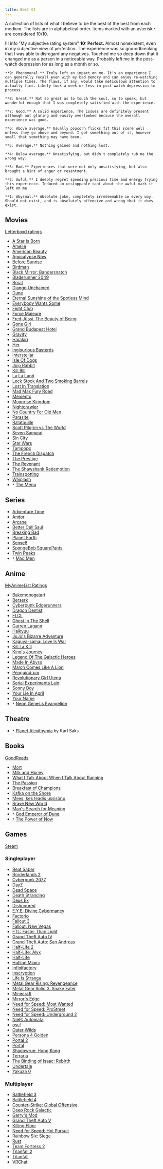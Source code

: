 ```yaml
---
title: Best Of
---
```


A collection of lists of what I believe to be the best of the best from each medium. The lists are in alphabetical order. Items marked with an asterisk `*` are considered 10/10. 

!!! info "My subjective rating system"
    **10: Perfect.** Almost nonexistent, even in my subjective view of perfection. The experience was so groundbreaking that I was able to disregard any negatives. Touched me so deep down that it changed me as a person in a noticeable way. Probably left me in the post-watch depression for as long as a month or so.

    **9: Phenomenal.** Truly left an impact on me. It's an experience I can generally recall even with my bad memory and can enjoy re-watching multiple times. The flaws, if any, would take meticulous attention to actually find. Likely took a week or less in post-watch depression to process.

    **8: Great.** Not so great as to touch the soul, so to speak, but wonderful enough that I was completely satisfied with the experience.

    **7: Good.** A solid experience. The issues are definitely present although not glaring and easily overlooked because the overall experience was good.

    **6: Above average.** Usually popcorn flicks fit this score well unless they go above and beyond. I got something out of it, however small that something may have been.

    **5: Average.** Nothing gained and nothing lost.

    **4: Below average.** Unsatisfying, but didn't completely rub me the wrong way.

    **3: Bad.** Experiences that were not only unsatisfying, but also brought a hint of anger or resentment.

    **2: Awful.** I deeply regret spending precious time and energy trying this experience. Induced an unstoppable rant about the awful mark it left on me.

    **1: Abysmal.** Absolute joke, completely irredeemable in every way. Should not exist, and is absolutely offensive and wrong that it does exist.

## Movies

[Letterboxd ratings](https://letterboxd.com/jamfox/films/by/member-rating/)

- [A Star Is Born](https://letterboxd.com/film/a-star-is-born-2018/) 
- [Amelie](https://letterboxd.com/film/amelie/)
- [American Beauty](https://letterboxd.com/film/american-beauty/)
- [Apocalypse Now](https://letterboxd.com/film/apocalypse-now/)
- [Before Sunrise](https://letterboxd.com/film/before-sunrise/)
- [Birdman](https://letterboxd.com/film/birdman-or-the-unexpected-virtue-of-ignorance/)
- [Black Mirror: Bandersnatch](https://letterboxd.com/film/black-mirror-bandersnatch/)
- [Bladerunner 2049](https://letterboxd.com/film/blade-runner-2049/)
- [Borat](https://letterboxd.com/film/borat-cultural-learnings-of-america-for-make-benefit-glorious-nation-of-kazakhstan/)
- [Django Unchained](https://letterboxd.com/film/django-unchained/)
- [Dune](https://letterboxd.com/film/dune-2021/)
- [Eternal Sunshine of the Spotless Mind](https://letterboxd.com/film/eternal-sunshine-of-the-spotless-mind/)
- [Everybody Wants Some](https://letterboxd.com/film/everybody-wants-some/)
- [Fight Club](https://letterboxd.com/film/fight-club/)
- [Force Majeure](https://letterboxd.com/film/force-majeure-2014/)
- [Fred Jüssi. The Beauty of Being](https://letterboxd.com/film/fred-jussi-the-beauty-of-being/)
- [Gone Girl](https://letterboxd.com/film/gone-girl/)
- [Grand Budapest Hotel](https://letterboxd.com/film/the-grand-budapest-hotel/)
- [Gravity](https://letterboxd.com/film/gravity-2013/)
- [Harakiri](https://letterboxd.com/film/harakiri/)
- [Her](https://letterboxd.com/film/her/)
- [Inglourious Basterds](https://letterboxd.com/film/inglourious-basterds/)
- [Interstellar](https://letterboxd.com/film/interstellar/)
- [Isle Of Dogs](https://letterboxd.com/film/isle-of-dogs-2018/)
- [Jojo Rabbit](https://letterboxd.com/film/jojo-rabbit/)
- [Kill Bill](https://letterboxd.com/film/kill-bill-vol-1/)
- [La La Land](https://letterboxd.com/film/la-la-land/)
- [Lock Stock And Two Smoking Barrels](https://letterboxd.com/film/lock-stock-and-two-smoking-barrels/)
- [Lost In Translation](https://letterboxd.com/film/lost-in-translation/)
- [Mad Max Fury Road](https://letterboxd.com/film/mad-max-fury-road/)
- [Memento](https://letterboxd.com/film/memento/)
- [Moonrise Kingdom](https://letterboxd.com/film/moonrise-kingdom/)
- [Nightcrawler](https://letterboxd.com/film/nightcrawler/)
- [No Country For Old Men](https://letterboxd.com/film/no-country-for-old-men/)
- [Parasite](https://letterboxd.com/film/parasite-2019/)
- [Ratatouille](https://letterboxd.com/film/ratatouille/)
- [Scott Pilgrim vs The World](https://letterboxd.com/film/scott-pilgrim-vs-the-world/)
- [Seven Samurai](https://letterboxd.com/film/seven-samurai/)
- [Sin City](https://letterboxd.com/film/sin-city/)
- [Star Wars](https://letterboxd.com/film/star-wars/)
- [Tampopo](https://letterboxd.com/film/tampopo/)
- [The French Dispatch](https://letterboxd.com/film/the-french-dispatch/)
- [The Prestige](https://letterboxd.com/film/the-prestige/)
- [The Revenant](https://letterboxd.com/film/the-revenant-2015/)
- [The Shawshank Redemption](https://letterboxd.com/film/the-shawshank-redemption/)
- [Trainspotting](https://letterboxd.com/film/trainspotting/)
- [Whiplash](https://letterboxd.com/film/whiplash-2014/)
- `*` [The Menu](https://letterboxd.com/film/the-menu-2022/) 

## Series

- [Adventure Time](https://www.imdb.com/title/tt1305826/)
- [Andor](https://www.imdb.com/title/tt9253284/)
- [Arcane](https://www.imdb.com/title/tt11126994/)
- [Better Call Saul](https://www.imdb.com/title/tt3032476/)
- [Breaking Bad](https://www.imdb.com/title/tt0903747/)
- [Planet Earth](https://www.imdb.com/title/tt5491994/)
- [Sense8](https://www.imdb.com/title/tt2431438/)
- [SpongeBob SquarePants](https://www.imdb.com/title/tt0206512/)
- [Twin Peaks](https://www.imdb.com/title/tt0098936/)
- `*` [Mad Men](https://www.imdb.com/title/tt0804503/) 

## Anime

[MyAnimeList Ratings](https://myanimelist.net/animelist/Jamfox?status=7&order=4&order2=0)

- [Bakemonogatari](https://myanimelist.net/anime/5081/Bakemonogatari)
- [Berserk](https://myanimelist.net/anime/33/Kenpuu_Denki_Berserk)
- [Cyberpunk Edgerunners](https://myanimelist.net/anime/42310/Cyberpunk__Edgerunners)
- [Dragon Dentist](https://myanimelist.net/anime/34549/Ryuu_no_Haisha)
- [FLCL](https://myanimelist.net/anime/227/FLCL)
- [Ghost In The Shell](https://myanimelist.net/anime/43/Koukaku_Kidoutai)
- [Gurren Lagann](https://myanimelist.net/anime/2001/Tengen_Toppa_Gurren_Lagann)
- [Haikyuu](https://myanimelist.net/anime/20583/Haikyuu)
- [JoJo's Bizarre Adventure](https://myanimelist.net/anime/31933/JoJo_no_Kimyou_na_Bouken_Part_4__Diamond_wa_Kudakenai)
- [Kaguya-sama: Love Is War](https://myanimelist.net/anime/37999/Kaguya-sama_wa_Kokurasetai__Tensai-tachi_no_Renai_Zunousen)
- [Kill La Kill](https://myanimelist.net/anime/18679/Kill_la_Kill)
- [Kino's Journey](https://myanimelist.net/anime/486/Kino_no_Tabi__The_Beautiful_World)
- [Legend Of The Galactic Heroes](https://myanimelist.net/anime/31433/Ginga_Eiyuu_Densetsu__Die_Neue_These_-_Kaikou)
- [Made In Abyss](https://myanimelist.net/anime/34599/Made_in_Abyss)
- [March Comes Like A Lion](https://myanimelist.net/anime/31646/3-gatsu_no_Lion)
- [Penguindrum](https://myanimelist.net/anime/10721/Mawaru_Penguindrum)
- [Revolutionary Girl Utena](https://myanimelist.net/anime/440/Shoujo_Kakumei_Utena)
- [Serial Experiments Lain](https://myanimelist.net/anime/339/Serial_Experiments_Lain)
- [Sonny Boy](https://myanimelist.net/anime/48849/Sonny_Boy)
- [Your Lie In April](https://myanimelist.net/anime/23273/Shigatsu_wa_Kimi_no_Uso)
- [Your Name](https://myanimelist.net/anime/32281/Kimi_no_Na_wa)
- `*` [Neon Genesis Evangelion](https://myanimelist.net/anime/30/Neon_Genesis_Evangelion) 

## Theatre

- `*` [Planet Alexithymia](https://saal.ee/performance/planet-alexithymia-261/) by Karl Saks

## Books

[GoodReads](https://www.goodreads.com/user/show/78068566-jamfox)

- [Mort](https://www.goodreads.com/book/show/386372.Mort)
- [Milk and Honey](https://www.goodreads.com/book/show/23513349-milk-and-honey)
- [What I Talk About When I Talk About Running](https://www.goodreads.com/book/show/2195464.What_I_Talk_About_When_I_Talk_About_Running)
- [The Passion](https://www.goodreads.com/book/show/15047.The_Passion)
- [Breakfast of Champions](https://www.goodreads.com/book/show/4980.Breakfast_of_Champions)
- [Kafka on the Shore](https://www.goodreads.com/book/show/4929.Kafka_on_the_Shore)
- [Mees, kes teadis ussisõnu](https://www.goodreads.com/book/show/6347824-mees-kes-teadis-ussis-nu)
- [Brave New World](https://www.goodreads.com/book/show/5129.Brave_New_World)
- [Man's Search for Meaning](https://www.goodreads.com/book/show/4069.Man_s_Search_for_Meaning)
- `*` [God Emperor of Dune](https://www.goodreads.com/book/show/44439415-god-emperor-of-dune)
- `*` [The Power of Now](https://www.goodreads.com/book/show/6708.The_Power_of_Now)

## Games

[Steam](https://steamcommunity.com/id/JamFox/)

### Singleplayer

- [Beat Saber](https://www.imdb.com/title/tt9327842/)
- [Borderlands 2](https://www.imdb.com/title/tt2385021/)
- [Cyberpunk 2077](https://www.imdb.com/title/tt3810192/)
- [DayZ](https://www.imdb.com/title/tt3141682/)
- [Dead Space](https://www.imdb.com/title/tt1267296/)
- [Death Stranding](https://www.imdb.com/title/tt5807606/)
- [Deus Ex](https://www.imdb.com/title/tt0286585/)
- [Dishonored](https://www.imdb.com/title/tt2322244/)
- [E.Y.E: Divine Cybermancy](https://www.imdb.com/title/tt14052908/)
- [Factorio](https://www.imdb.com/title/tt10323988/)
- [Fallout 3](https://www.imdb.com/title/tt1073664/)
- [Fallout: New Vegas](https://www.imdb.com/title/tt1706601/)
- [FTL: Faster Than Light](https://www.imdb.com/title/tt3617464/)
- [Grand Theft Auto IV](https://www.imdb.com/title/tt0802999/)
- [Grand Theft Auto: San Andreas](https://www.imdb.com/title/tt0383385/)
- [Half-Life 2](https://www.imdb.com/title/tt0374692/)
- [Half-Life: Alyx](https://www.imdb.com/title/tt11321196/)
- [Half-Life](https://www.imdb.com/title/tt0239023/)
- [Hotline Miami](https://www.imdb.com/title/tt3110552/)
- [Infinifactory](https://www.imdb.com/title/tt7126716/)
- [Inscryption](https://www.imdb.com/title/tt16273834/)
- [Life Is Strange](https://www.imdb.com/title/tt4375662/)
- [Metal Gear Rising: Revengeance](https://www.imdb.com/title/tt1602611/)
- [Metal Gear Solid 3: Snake Eater](https://www.imdb.com/title/tt0365498/)
- [Minecraft](https://www.imdb.com/title/tt2011970/)
- [Mirror's Edge](https://www.imdb.com/title/tt1578126/)
- [Need for Speed: Most Wanted](https://www.imdb.com/title/tt0462448/)
- [Need for Speed: ProStreet](https://www.imdb.com/title/tt1202031/)
- [Need for Speed: Underground 2](https://www.imdb.com/title/tt0420798/)
- [NieR: Automata](https://www.imdb.com/title/tt5238626/)
- [osu!](https://www.imdb.com/title/tt6169512/)
- [Outer Wilds](https://www.imdb.com/title/tt10949454/)
- [Persona 4 Golden](https://www.imdb.com/title/tt3003738/)
- [Portal 2](https://www.imdb.com/title/tt1648163/)
- [Portal](https://www.imdb.com/title/tt1127708/)
- [Shadowrun: Hong Kong](https://www.imdb.com/title/tt4462068/)
- [Terraria](https://www.imdb.com/title/tt3728808/)
- [The Binding of Isaac: Rebirth](https://www.imdb.com/title/tt4276210/)
- [Undertale](https://www.imdb.com/title/tt5238848/)
- [Yakuza 0](https://www.imdb.com/title/tt3983144/)

### Multiplayer

- [Battlefield 3](https://www.imdb.com/title/tt1954263/)
- [Battlefield 4](https://www.imdb.com/title/tt2853116/)
- [Counter-Strike: Global Offensive](https://www.imdb.com/title/tt2584348/)
- [Deep Rock Galactic](https://www.imdb.com/title/tt14906734/)
- [Garry's Mod](https://www.imdb.com/title/tt3449790/)
- [Grand Theft Auto V](https://www.imdb.com/title/tt2103188/)
- [Killing Floor](https://www.imdb.com/title/tt1927070/)
- [Need for Speed: Hot Pursuit](https://www.imdb.com/title/tt1776254/)
- [Rainbow Six: Siege](https://www.imdb.com/title/tt4779020/)
- [Rust](https://www.imdb.com/title/tt9303104/)
- [Team Fortress 2](https://www.imdb.com/title/tt1210335/)
- [Titanfall 2](https://www.imdb.com/title/tt3612274/)
- [Titanfall](https://www.imdb.com/title/tt3304506/)
- [VRChat](https://www.imdb.com/title/tt7833720/)
